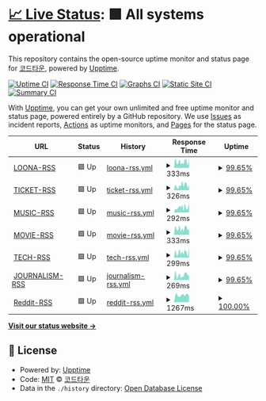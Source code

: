# [📈 Live Status](https://status.cord.town): <!--live status--> **🟩 All systems operational**

This repository contains the open-source uptime monitor and status page for [코드타운](cord.town), powered by [Upptime](https://github.com/upptime/upptime).

[![Uptime CI](https://github.com/CORDTOWN/upptime/workflows/Uptime%20CI/badge.svg)](https://github.com/CORDTOWN/upptime/actions?query=workflow%3A%22Uptime+CI%22)
[![Response Time CI](https://github.com/CORDTOWN/upptime/workflows/Response%20Time%20CI/badge.svg)](https://github.com/CORDTOWN/upptime/actions?query=workflow%3A%22Response+Time+CI%22)
[![Graphs CI](https://github.com/CORDTOWN/upptime/workflows/Graphs%20CI/badge.svg)](https://github.com/CORDTOWN/upptime/actions?query=workflow%3A%22Graphs+CI%22)
[![Static Site CI](https://github.com/CORDTOWN/upptime/workflows/Static%20Site%20CI/badge.svg)](https://github.com/CORDTOWN/upptime/actions?query=workflow%3A%22Static+Site+CI%22)
[![Summary CI](https://github.com/CORDTOWN/upptime/workflows/Summary%20CI/badge.svg)](https://github.com/CORDTOWN/upptime/actions?query=workflow%3A%22Summary+CI%22)

With [Upptime](https://upptime.js.org), you can get your own unlimited and free uptime monitor and status page, powered entirely by a GitHub repository. We use [Issues](https://github.com/CORDTOWN/upptime/issues) as incident reports, [Actions](https://github.com/CORDTOWN/upptime/actions) as uptime monitors, and [Pages](https://status.cord.town) for the status page.

<!--start: status pages-->
<!-- This summary is generated by Upptime (https://github.com/upptime/upptime) -->
<!-- Do not edit this manually, your changes will be overwritten -->
<!-- prettier-ignore -->
| URL | Status | History | Response Time | Uptime |
| --- | ------ | ------- | ------------- | ------ |
| <img alt="" src="https://favicons.githubusercontent.com/loona-rss.cord.town" height="13"> [LOONA-RSS](https://loona-rss.cord.town/) | 🟩 Up | [loona-rss.yml](https://github.com/CORDTOWN/upptime/commits/HEAD/history/loona-rss.yml) | <details><summary><img alt="Response time graph" src="./graphs/loona-rss/response-time-week.png" height="20"> 333ms</summary><br><a href="https://status.cord.town/history/loona-rss"><img alt="Response time 495" src="https://img.shields.io/endpoint?url=https%3A%2F%2Fraw.githubusercontent.com%2FCORDTOWN%2Fupptime%2FHEAD%2Fapi%2Floona-rss%2Fresponse-time.json"></a><br><a href="https://status.cord.town/history/loona-rss"><img alt="24-hour response time 328" src="https://img.shields.io/endpoint?url=https%3A%2F%2Fraw.githubusercontent.com%2FCORDTOWN%2Fupptime%2FHEAD%2Fapi%2Floona-rss%2Fresponse-time-day.json"></a><br><a href="https://status.cord.town/history/loona-rss"><img alt="7-day response time 333" src="https://img.shields.io/endpoint?url=https%3A%2F%2Fraw.githubusercontent.com%2FCORDTOWN%2Fupptime%2FHEAD%2Fapi%2Floona-rss%2Fresponse-time-week.json"></a><br><a href="https://status.cord.town/history/loona-rss"><img alt="30-day response time 342" src="https://img.shields.io/endpoint?url=https%3A%2F%2Fraw.githubusercontent.com%2FCORDTOWN%2Fupptime%2FHEAD%2Fapi%2Floona-rss%2Fresponse-time-month.json"></a><br><a href="https://status.cord.town/history/loona-rss"><img alt="1-year response time 495" src="https://img.shields.io/endpoint?url=https%3A%2F%2Fraw.githubusercontent.com%2FCORDTOWN%2Fupptime%2FHEAD%2Fapi%2Floona-rss%2Fresponse-time-year.json"></a></details> | <details><summary><a href="https://status.cord.town/history/loona-rss">99.65%</a></summary><a href="https://status.cord.town/history/loona-rss"><img alt="All-time uptime 99.94%" src="https://img.shields.io/endpoint?url=https%3A%2F%2Fraw.githubusercontent.com%2FCORDTOWN%2Fupptime%2FHEAD%2Fapi%2Floona-rss%2Fuptime.json"></a><br><a href="https://status.cord.town/history/loona-rss"><img alt="24-hour uptime 97.54%" src="https://img.shields.io/endpoint?url=https%3A%2F%2Fraw.githubusercontent.com%2FCORDTOWN%2Fupptime%2FHEAD%2Fapi%2Floona-rss%2Fuptime-day.json"></a><br><a href="https://status.cord.town/history/loona-rss"><img alt="7-day uptime 99.65%" src="https://img.shields.io/endpoint?url=https%3A%2F%2Fraw.githubusercontent.com%2FCORDTOWN%2Fupptime%2FHEAD%2Fapi%2Floona-rss%2Fuptime-week.json"></a><br><a href="https://status.cord.town/history/loona-rss"><img alt="30-day uptime 99.82%" src="https://img.shields.io/endpoint?url=https%3A%2F%2Fraw.githubusercontent.com%2FCORDTOWN%2Fupptime%2FHEAD%2Fapi%2Floona-rss%2Fuptime-month.json"></a><br><a href="https://status.cord.town/history/loona-rss"><img alt="1-year uptime 99.94%" src="https://img.shields.io/endpoint?url=https%3A%2F%2Fraw.githubusercontent.com%2FCORDTOWN%2Fupptime%2FHEAD%2Fapi%2Floona-rss%2Fuptime-year.json"></a></details>
| <img alt="" src="https://favicons.githubusercontent.com/ticket-rss.cord.town" height="13"> [TICKET-RSS](https://ticket-rss.cord.town/) | 🟩 Up | [ticket-rss.yml](https://github.com/CORDTOWN/upptime/commits/HEAD/history/ticket-rss.yml) | <details><summary><img alt="Response time graph" src="./graphs/ticket-rss/response-time-week.png" height="20"> 326ms</summary><br><a href="https://status.cord.town/history/ticket-rss"><img alt="Response time 469" src="https://img.shields.io/endpoint?url=https%3A%2F%2Fraw.githubusercontent.com%2FCORDTOWN%2Fupptime%2FHEAD%2Fapi%2Fticket-rss%2Fresponse-time.json"></a><br><a href="https://status.cord.town/history/ticket-rss"><img alt="24-hour response time 336" src="https://img.shields.io/endpoint?url=https%3A%2F%2Fraw.githubusercontent.com%2FCORDTOWN%2Fupptime%2FHEAD%2Fapi%2Fticket-rss%2Fresponse-time-day.json"></a><br><a href="https://status.cord.town/history/ticket-rss"><img alt="7-day response time 326" src="https://img.shields.io/endpoint?url=https%3A%2F%2Fraw.githubusercontent.com%2FCORDTOWN%2Fupptime%2FHEAD%2Fapi%2Fticket-rss%2Fresponse-time-week.json"></a><br><a href="https://status.cord.town/history/ticket-rss"><img alt="30-day response time 314" src="https://img.shields.io/endpoint?url=https%3A%2F%2Fraw.githubusercontent.com%2FCORDTOWN%2Fupptime%2FHEAD%2Fapi%2Fticket-rss%2Fresponse-time-month.json"></a><br><a href="https://status.cord.town/history/ticket-rss"><img alt="1-year response time 469" src="https://img.shields.io/endpoint?url=https%3A%2F%2Fraw.githubusercontent.com%2FCORDTOWN%2Fupptime%2FHEAD%2Fapi%2Fticket-rss%2Fresponse-time-year.json"></a></details> | <details><summary><a href="https://status.cord.town/history/ticket-rss">99.65%</a></summary><a href="https://status.cord.town/history/ticket-rss"><img alt="All-time uptime 99.92%" src="https://img.shields.io/endpoint?url=https%3A%2F%2Fraw.githubusercontent.com%2FCORDTOWN%2Fupptime%2FHEAD%2Fapi%2Fticket-rss%2Fuptime.json"></a><br><a href="https://status.cord.town/history/ticket-rss"><img alt="24-hour uptime 97.55%" src="https://img.shields.io/endpoint?url=https%3A%2F%2Fraw.githubusercontent.com%2FCORDTOWN%2Fupptime%2FHEAD%2Fapi%2Fticket-rss%2Fuptime-day.json"></a><br><a href="https://status.cord.town/history/ticket-rss"><img alt="7-day uptime 99.65%" src="https://img.shields.io/endpoint?url=https%3A%2F%2Fraw.githubusercontent.com%2FCORDTOWN%2Fupptime%2FHEAD%2Fapi%2Fticket-rss%2Fuptime-week.json"></a><br><a href="https://status.cord.town/history/ticket-rss"><img alt="30-day uptime 99.77%" src="https://img.shields.io/endpoint?url=https%3A%2F%2Fraw.githubusercontent.com%2FCORDTOWN%2Fupptime%2FHEAD%2Fapi%2Fticket-rss%2Fuptime-month.json"></a><br><a href="https://status.cord.town/history/ticket-rss"><img alt="1-year uptime 99.92%" src="https://img.shields.io/endpoint?url=https%3A%2F%2Fraw.githubusercontent.com%2FCORDTOWN%2Fupptime%2FHEAD%2Fapi%2Fticket-rss%2Fuptime-year.json"></a></details>
| <img alt="" src="https://favicons.githubusercontent.com/music-rss.cord.town" height="13"> [MUSIC-RSS](https://music-rss.cord.town/) | 🟩 Up | [music-rss.yml](https://github.com/CORDTOWN/upptime/commits/HEAD/history/music-rss.yml) | <details><summary><img alt="Response time graph" src="./graphs/music-rss/response-time-week.png" height="20"> 292ms</summary><br><a href="https://status.cord.town/history/music-rss"><img alt="Response time 494" src="https://img.shields.io/endpoint?url=https%3A%2F%2Fraw.githubusercontent.com%2FCORDTOWN%2Fupptime%2FHEAD%2Fapi%2Fmusic-rss%2Fresponse-time.json"></a><br><a href="https://status.cord.town/history/music-rss"><img alt="24-hour response time 291" src="https://img.shields.io/endpoint?url=https%3A%2F%2Fraw.githubusercontent.com%2FCORDTOWN%2Fupptime%2FHEAD%2Fapi%2Fmusic-rss%2Fresponse-time-day.json"></a><br><a href="https://status.cord.town/history/music-rss"><img alt="7-day response time 292" src="https://img.shields.io/endpoint?url=https%3A%2F%2Fraw.githubusercontent.com%2FCORDTOWN%2Fupptime%2FHEAD%2Fapi%2Fmusic-rss%2Fresponse-time-week.json"></a><br><a href="https://status.cord.town/history/music-rss"><img alt="30-day response time 308" src="https://img.shields.io/endpoint?url=https%3A%2F%2Fraw.githubusercontent.com%2FCORDTOWN%2Fupptime%2FHEAD%2Fapi%2Fmusic-rss%2Fresponse-time-month.json"></a><br><a href="https://status.cord.town/history/music-rss"><img alt="1-year response time 494" src="https://img.shields.io/endpoint?url=https%3A%2F%2Fraw.githubusercontent.com%2FCORDTOWN%2Fupptime%2FHEAD%2Fapi%2Fmusic-rss%2Fresponse-time-year.json"></a></details> | <details><summary><a href="https://status.cord.town/history/music-rss">99.65%</a></summary><a href="https://status.cord.town/history/music-rss"><img alt="All-time uptime 99.90%" src="https://img.shields.io/endpoint?url=https%3A%2F%2Fraw.githubusercontent.com%2FCORDTOWN%2Fupptime%2FHEAD%2Fapi%2Fmusic-rss%2Fuptime.json"></a><br><a href="https://status.cord.town/history/music-rss"><img alt="24-hour uptime 97.55%" src="https://img.shields.io/endpoint?url=https%3A%2F%2Fraw.githubusercontent.com%2FCORDTOWN%2Fupptime%2FHEAD%2Fapi%2Fmusic-rss%2Fuptime-day.json"></a><br><a href="https://status.cord.town/history/music-rss"><img alt="7-day uptime 99.65%" src="https://img.shields.io/endpoint?url=https%3A%2F%2Fraw.githubusercontent.com%2FCORDTOWN%2Fupptime%2FHEAD%2Fapi%2Fmusic-rss%2Fuptime-week.json"></a><br><a href="https://status.cord.town/history/music-rss"><img alt="30-day uptime 99.82%" src="https://img.shields.io/endpoint?url=https%3A%2F%2Fraw.githubusercontent.com%2FCORDTOWN%2Fupptime%2FHEAD%2Fapi%2Fmusic-rss%2Fuptime-month.json"></a><br><a href="https://status.cord.town/history/music-rss"><img alt="1-year uptime 99.90%" src="https://img.shields.io/endpoint?url=https%3A%2F%2Fraw.githubusercontent.com%2FCORDTOWN%2Fupptime%2FHEAD%2Fapi%2Fmusic-rss%2Fuptime-year.json"></a></details>
| <img alt="" src="https://favicons.githubusercontent.com/movie-rss.cord.town" height="13"> [MOVIE-RSS](https://movie-rss.cord.town/) | 🟩 Up | [movie-rss.yml](https://github.com/CORDTOWN/upptime/commits/HEAD/history/movie-rss.yml) | <details><summary><img alt="Response time graph" src="./graphs/movie-rss/response-time-week.png" height="20"> 333ms</summary><br><a href="https://status.cord.town/history/movie-rss"><img alt="Response time 360" src="https://img.shields.io/endpoint?url=https%3A%2F%2Fraw.githubusercontent.com%2FCORDTOWN%2Fupptime%2FHEAD%2Fapi%2Fmovie-rss%2Fresponse-time.json"></a><br><a href="https://status.cord.town/history/movie-rss"><img alt="24-hour response time 366" src="https://img.shields.io/endpoint?url=https%3A%2F%2Fraw.githubusercontent.com%2FCORDTOWN%2Fupptime%2FHEAD%2Fapi%2Fmovie-rss%2Fresponse-time-day.json"></a><br><a href="https://status.cord.town/history/movie-rss"><img alt="7-day response time 333" src="https://img.shields.io/endpoint?url=https%3A%2F%2Fraw.githubusercontent.com%2FCORDTOWN%2Fupptime%2FHEAD%2Fapi%2Fmovie-rss%2Fresponse-time-week.json"></a><br><a href="https://status.cord.town/history/movie-rss"><img alt="30-day response time 650" src="https://img.shields.io/endpoint?url=https%3A%2F%2Fraw.githubusercontent.com%2FCORDTOWN%2Fupptime%2FHEAD%2Fapi%2Fmovie-rss%2Fresponse-time-month.json"></a><br><a href="https://status.cord.town/history/movie-rss"><img alt="1-year response time 360" src="https://img.shields.io/endpoint?url=https%3A%2F%2Fraw.githubusercontent.com%2FCORDTOWN%2Fupptime%2FHEAD%2Fapi%2Fmovie-rss%2Fresponse-time-year.json"></a></details> | <details><summary><a href="https://status.cord.town/history/movie-rss">99.65%</a></summary><a href="https://status.cord.town/history/movie-rss"><img alt="All-time uptime 99.88%" src="https://img.shields.io/endpoint?url=https%3A%2F%2Fraw.githubusercontent.com%2FCORDTOWN%2Fupptime%2FHEAD%2Fapi%2Fmovie-rss%2Fuptime.json"></a><br><a href="https://status.cord.town/history/movie-rss"><img alt="24-hour uptime 97.55%" src="https://img.shields.io/endpoint?url=https%3A%2F%2Fraw.githubusercontent.com%2FCORDTOWN%2Fupptime%2FHEAD%2Fapi%2Fmovie-rss%2Fuptime-day.json"></a><br><a href="https://status.cord.town/history/movie-rss"><img alt="7-day uptime 99.65%" src="https://img.shields.io/endpoint?url=https%3A%2F%2Fraw.githubusercontent.com%2FCORDTOWN%2Fupptime%2FHEAD%2Fapi%2Fmovie-rss%2Fuptime-week.json"></a><br><a href="https://status.cord.town/history/movie-rss"><img alt="30-day uptime 99.83%" src="https://img.shields.io/endpoint?url=https%3A%2F%2Fraw.githubusercontent.com%2FCORDTOWN%2Fupptime%2FHEAD%2Fapi%2Fmovie-rss%2Fuptime-month.json"></a><br><a href="https://status.cord.town/history/movie-rss"><img alt="1-year uptime 99.88%" src="https://img.shields.io/endpoint?url=https%3A%2F%2Fraw.githubusercontent.com%2FCORDTOWN%2Fupptime%2FHEAD%2Fapi%2Fmovie-rss%2Fuptime-year.json"></a></details>
| <img alt="" src="https://favicons.githubusercontent.com/tech-rss.cord.town" height="13"> [TECH-RSS](https://tech-rss.cord.town/) | 🟩 Up | [tech-rss.yml](https://github.com/CORDTOWN/upptime/commits/HEAD/history/tech-rss.yml) | <details><summary><img alt="Response time graph" src="./graphs/tech-rss/response-time-week.png" height="20"> 299ms</summary><br><a href="https://status.cord.town/history/tech-rss"><img alt="Response time 241" src="https://img.shields.io/endpoint?url=https%3A%2F%2Fraw.githubusercontent.com%2FCORDTOWN%2Fupptime%2FHEAD%2Fapi%2Ftech-rss%2Fresponse-time.json"></a><br><a href="https://status.cord.town/history/tech-rss"><img alt="24-hour response time 308" src="https://img.shields.io/endpoint?url=https%3A%2F%2Fraw.githubusercontent.com%2FCORDTOWN%2Fupptime%2FHEAD%2Fapi%2Ftech-rss%2Fresponse-time-day.json"></a><br><a href="https://status.cord.town/history/tech-rss"><img alt="7-day response time 299" src="https://img.shields.io/endpoint?url=https%3A%2F%2Fraw.githubusercontent.com%2FCORDTOWN%2Fupptime%2FHEAD%2Fapi%2Ftech-rss%2Fresponse-time-week.json"></a><br><a href="https://status.cord.town/history/tech-rss"><img alt="30-day response time 267" src="https://img.shields.io/endpoint?url=https%3A%2F%2Fraw.githubusercontent.com%2FCORDTOWN%2Fupptime%2FHEAD%2Fapi%2Ftech-rss%2Fresponse-time-month.json"></a><br><a href="https://status.cord.town/history/tech-rss"><img alt="1-year response time 241" src="https://img.shields.io/endpoint?url=https%3A%2F%2Fraw.githubusercontent.com%2FCORDTOWN%2Fupptime%2FHEAD%2Fapi%2Ftech-rss%2Fresponse-time-year.json"></a></details> | <details><summary><a href="https://status.cord.town/history/tech-rss">99.65%</a></summary><a href="https://status.cord.town/history/tech-rss"><img alt="All-time uptime 99.95%" src="https://img.shields.io/endpoint?url=https%3A%2F%2Fraw.githubusercontent.com%2FCORDTOWN%2Fupptime%2FHEAD%2Fapi%2Ftech-rss%2Fuptime.json"></a><br><a href="https://status.cord.town/history/tech-rss"><img alt="24-hour uptime 97.55%" src="https://img.shields.io/endpoint?url=https%3A%2F%2Fraw.githubusercontent.com%2FCORDTOWN%2Fupptime%2FHEAD%2Fapi%2Ftech-rss%2Fuptime-day.json"></a><br><a href="https://status.cord.town/history/tech-rss"><img alt="7-day uptime 99.65%" src="https://img.shields.io/endpoint?url=https%3A%2F%2Fraw.githubusercontent.com%2FCORDTOWN%2Fupptime%2FHEAD%2Fapi%2Ftech-rss%2Fuptime-week.json"></a><br><a href="https://status.cord.town/history/tech-rss"><img alt="30-day uptime 99.83%" src="https://img.shields.io/endpoint?url=https%3A%2F%2Fraw.githubusercontent.com%2FCORDTOWN%2Fupptime%2FHEAD%2Fapi%2Ftech-rss%2Fuptime-month.json"></a><br><a href="https://status.cord.town/history/tech-rss"><img alt="1-year uptime 99.95%" src="https://img.shields.io/endpoint?url=https%3A%2F%2Fraw.githubusercontent.com%2FCORDTOWN%2Fupptime%2FHEAD%2Fapi%2Ftech-rss%2Fuptime-year.json"></a></details>
| <img alt="" src="https://favicons.githubusercontent.com/journalism-rss.cord.town" height="13"> [JOURNALISM-RSS](https://journalism-rss.cord.town/) | 🟩 Up | [journalism-rss.yml](https://github.com/CORDTOWN/upptime/commits/HEAD/history/journalism-rss.yml) | <details><summary><img alt="Response time graph" src="./graphs/journalism-rss/response-time-week.png" height="20"> 269ms</summary><br><a href="https://status.cord.town/history/journalism-rss"><img alt="Response time 374" src="https://img.shields.io/endpoint?url=https%3A%2F%2Fraw.githubusercontent.com%2FCORDTOWN%2Fupptime%2FHEAD%2Fapi%2Fjournalism-rss%2Fresponse-time.json"></a><br><a href="https://status.cord.town/history/journalism-rss"><img alt="24-hour response time 296" src="https://img.shields.io/endpoint?url=https%3A%2F%2Fraw.githubusercontent.com%2FCORDTOWN%2Fupptime%2FHEAD%2Fapi%2Fjournalism-rss%2Fresponse-time-day.json"></a><br><a href="https://status.cord.town/history/journalism-rss"><img alt="7-day response time 269" src="https://img.shields.io/endpoint?url=https%3A%2F%2Fraw.githubusercontent.com%2FCORDTOWN%2Fupptime%2FHEAD%2Fapi%2Fjournalism-rss%2Fresponse-time-week.json"></a><br><a href="https://status.cord.town/history/journalism-rss"><img alt="30-day response time 601" src="https://img.shields.io/endpoint?url=https%3A%2F%2Fraw.githubusercontent.com%2FCORDTOWN%2Fupptime%2FHEAD%2Fapi%2Fjournalism-rss%2Fresponse-time-month.json"></a><br><a href="https://status.cord.town/history/journalism-rss"><img alt="1-year response time 374" src="https://img.shields.io/endpoint?url=https%3A%2F%2Fraw.githubusercontent.com%2FCORDTOWN%2Fupptime%2FHEAD%2Fapi%2Fjournalism-rss%2Fresponse-time-year.json"></a></details> | <details><summary><a href="https://status.cord.town/history/journalism-rss">99.65%</a></summary><a href="https://status.cord.town/history/journalism-rss"><img alt="All-time uptime 99.82%" src="https://img.shields.io/endpoint?url=https%3A%2F%2Fraw.githubusercontent.com%2FCORDTOWN%2Fupptime%2FHEAD%2Fapi%2Fjournalism-rss%2Fuptime.json"></a><br><a href="https://status.cord.town/history/journalism-rss"><img alt="24-hour uptime 97.55%" src="https://img.shields.io/endpoint?url=https%3A%2F%2Fraw.githubusercontent.com%2FCORDTOWN%2Fupptime%2FHEAD%2Fapi%2Fjournalism-rss%2Fuptime-day.json"></a><br><a href="https://status.cord.town/history/journalism-rss"><img alt="7-day uptime 99.65%" src="https://img.shields.io/endpoint?url=https%3A%2F%2Fraw.githubusercontent.com%2FCORDTOWN%2Fupptime%2FHEAD%2Fapi%2Fjournalism-rss%2Fuptime-week.json"></a><br><a href="https://status.cord.town/history/journalism-rss"><img alt="30-day uptime 99.83%" src="https://img.shields.io/endpoint?url=https%3A%2F%2Fraw.githubusercontent.com%2FCORDTOWN%2Fupptime%2FHEAD%2Fapi%2Fjournalism-rss%2Fuptime-month.json"></a><br><a href="https://status.cord.town/history/journalism-rss"><img alt="1-year uptime 99.82%" src="https://img.shields.io/endpoint?url=https%3A%2F%2Fraw.githubusercontent.com%2FCORDTOWN%2Fupptime%2FHEAD%2Fapi%2Fjournalism-rss%2Fuptime-year.json"></a></details>
| <img alt="" src="https://favicons.githubusercontent.com/reddit-rss.cord.town" height="13"> [Reddit-RSS](https://reddit-rss.cord.town/) | 🟩 Up | [reddit-rss.yml](https://github.com/CORDTOWN/upptime/commits/HEAD/history/reddit-rss.yml) | <details><summary><img alt="Response time graph" src="./graphs/reddit-rss/response-time-week.png" height="20"> 1267ms</summary><br><a href="https://status.cord.town/history/reddit-rss"><img alt="Response time 1151" src="https://img.shields.io/endpoint?url=https%3A%2F%2Fraw.githubusercontent.com%2FCORDTOWN%2Fupptime%2FHEAD%2Fapi%2Freddit-rss%2Fresponse-time.json"></a><br><a href="https://status.cord.town/history/reddit-rss"><img alt="24-hour response time 1168" src="https://img.shields.io/endpoint?url=https%3A%2F%2Fraw.githubusercontent.com%2FCORDTOWN%2Fupptime%2FHEAD%2Fapi%2Freddit-rss%2Fresponse-time-day.json"></a><br><a href="https://status.cord.town/history/reddit-rss"><img alt="7-day response time 1267" src="https://img.shields.io/endpoint?url=https%3A%2F%2Fraw.githubusercontent.com%2FCORDTOWN%2Fupptime%2FHEAD%2Fapi%2Freddit-rss%2Fresponse-time-week.json"></a><br><a href="https://status.cord.town/history/reddit-rss"><img alt="30-day response time 1243" src="https://img.shields.io/endpoint?url=https%3A%2F%2Fraw.githubusercontent.com%2FCORDTOWN%2Fupptime%2FHEAD%2Fapi%2Freddit-rss%2Fresponse-time-month.json"></a><br><a href="https://status.cord.town/history/reddit-rss"><img alt="1-year response time 1151" src="https://img.shields.io/endpoint?url=https%3A%2F%2Fraw.githubusercontent.com%2FCORDTOWN%2Fupptime%2FHEAD%2Fapi%2Freddit-rss%2Fresponse-time-year.json"></a></details> | <details><summary><a href="https://status.cord.town/history/reddit-rss">100.00%</a></summary><a href="https://status.cord.town/history/reddit-rss"><img alt="All-time uptime 99.94%" src="https://img.shields.io/endpoint?url=https%3A%2F%2Fraw.githubusercontent.com%2FCORDTOWN%2Fupptime%2FHEAD%2Fapi%2Freddit-rss%2Fuptime.json"></a><br><a href="https://status.cord.town/history/reddit-rss"><img alt="24-hour uptime 100.00%" src="https://img.shields.io/endpoint?url=https%3A%2F%2Fraw.githubusercontent.com%2FCORDTOWN%2Fupptime%2FHEAD%2Fapi%2Freddit-rss%2Fuptime-day.json"></a><br><a href="https://status.cord.town/history/reddit-rss"><img alt="7-day uptime 100.00%" src="https://img.shields.io/endpoint?url=https%3A%2F%2Fraw.githubusercontent.com%2FCORDTOWN%2Fupptime%2FHEAD%2Fapi%2Freddit-rss%2Fuptime-week.json"></a><br><a href="https://status.cord.town/history/reddit-rss"><img alt="30-day uptime 100.00%" src="https://img.shields.io/endpoint?url=https%3A%2F%2Fraw.githubusercontent.com%2FCORDTOWN%2Fupptime%2FHEAD%2Fapi%2Freddit-rss%2Fuptime-month.json"></a><br><a href="https://status.cord.town/history/reddit-rss"><img alt="1-year uptime 99.94%" src="https://img.shields.io/endpoint?url=https%3A%2F%2Fraw.githubusercontent.com%2FCORDTOWN%2Fupptime%2FHEAD%2Fapi%2Freddit-rss%2Fuptime-year.json"></a></details>

<!--end: status pages-->

[**Visit our status website →**](https://status.cord.town)

## 📄 License

- Powered by: [Upptime](https://github.com/upptime/upptime)
- Code: [MIT](./LICENSE) © [코드타운](cord.town)
- Data in the `./history` directory: [Open Database License](https://opendatacommons.org/licenses/odbl/1-0/)
